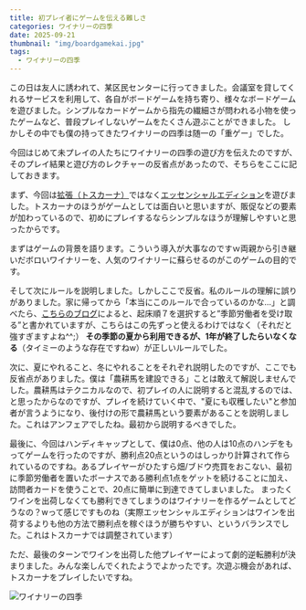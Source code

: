```yaml
---
title: 初プレイ者にゲームを伝える難しさ
categories: ワイナリーの四季
date: 2025-09-21
thumbnail: "img/boardgamekai.jpg"
tags:
  - ワイナリーの四季
---
```


この日は友人に誘われて、某区民センターに行ってきました。会議室を貸してくれるサービスを利用して、各自がボードゲームを持ち寄り、様々なボードゲームを遊びました。シンプルなカードゲームから指先の繊細さが問われる小物を使ったゲームなど、普段プレイしないゲームをたくさん遊ぶことができました。
しかしその中でも僕の持ってきたワイナリーの四季は随一の「重ゲー」でした。

今回はじめて未プレイの人たちにワイナリーの四季の遊び方を伝えたのですが、そのプレイ結果と遊び方のレクチャーの反省点があったので、そちらをここに記しておきます。

まず、今回は[拡張（トスカーナ）](/posts/viticulture/toscana)ではなく[エッセンシャルエディション](/posts/viticulture/essential)を遊びました。トスカーナのほうがゲームとしては面白いと思いますが、販促などの要素が加わっているので、初めにプレイするならシンプルなほうが理解しやすいと思ったからです。

まずはゲームの背景を語ります。こういう導入が大事なのですｗ両親から引き継いだボロいワイナリーを、人気のワイナリーに蘇らせるのがこのゲームの目的です。

そして次にルールを説明しました。しかしここで反省。私のルールの理解に誤りがありました。家に帰ってから「本当にこのルールで合っているのかな…」と調べたら、[こちらのブログ](https://masaura7058.com/boardgame-viticulture/)によると、起床順７を選択すると”季節労働者を受け取る”と書かれていますが、こちらはこの先ずっと使えるわけではなく（それだと強すぎますよね^^;） **その季節の夏から利用できるが、1年が終了したらいなくなる**（タイミーのような存在ですねw）が正しいルールでした。

次に、夏にやれること、冬にやれることをそれぞれ説明したのですが、ここでも反省点がありました。僕は「農耕馬を建設できる」ことは敢えて解説しませんでした。農耕馬はテクニカルなので、初プレイの人に説明すると混乱するのでは、と思ったからなのですが、プレイを続けていく中で、"夏にも収穫したい"と参加者が言うようになり、後付けの形で農耕馬という要素があることを説明しました。これはアンフェアでしたね。最初から説明するべきでした。

最後に、今回はハンディキャップとして、僕は0点、他の人は10点のハンデをもってゲームを行ったのですが、勝利点20点というのはしっかり計算されて作られているのですね。あるプレイヤーがひたすら畑/ブドウ売買をおこない、最初に季節労働者を置いたボーナスである勝利点1点をゲットを続けることに加え、訪問者カードを使うことで、20点に簡単に到達できてしまいました。
まったくワインを出荷しなくても勝利できてしまうのはワイナリーを作るゲームとしてどうなの？wって感じですものね（実際エッセンシャルエディションはワインを出荷するよりも他の方法で勝利点を稼ぐほうが勝ちやすい、というバランスでした。これはトスカーナでは調整されています）

ただ、最後のターンでワインを出荷した他プレイヤーによって劇的逆転勝利が決まりました。みんな楽しんでくれたようでよかったです。次遊ぶ機会があれば、トスカーナをプレイしたいですね。

![ワイナリーの四季](/img/20250921.jpg)